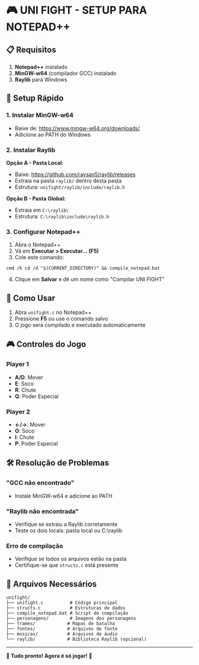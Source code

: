# 🎮 UNI FIGHT - SETUP PARA NOTEPAD++

## 📋 Requisitos

1. **Notepad++** instalado
2. **MinGW-w64** (compilador GCC) instalado
3. **Raylib** para Windows

## 🚀 Setup Rápido

### 1. Instalar MinGW-w64
- Baixe de: https://www.mingw-w64.org/downloads/
- Adicione ao PATH do Windows

### 2. Instalar Raylib
**Opção A - Pasta Local:**
- Baixe: https://github.com/raysan5/raylib/releases
- Extraia na pasta `raylib/` dentro desta pasta
- Estrutura: `unifight/raylib/include/raylib.h`

**Opção B - Pasta Global:**
- Extraia em `C:\raylib\`
- Estrutura: `C:\raylib\include\raylib.h`

### 3. Configurar Notepad++
1. Abra o Notepad++
2. Vá em **Executar > Executar... (F5)**
3. Cole este comando:
```
cmd /k cd /d "$(CURRENT_DIRECTORY)" && compile_notepad.bat
```
4. Clique em **Salvar** e dê um nome como "Compilar UNI FIGHT"

## 🎯 Como Usar

1. Abra `unifight.c` no Notepad++
2. Pressione **F5** ou use o comando salvo
3. O jogo será compilado e executado automaticamente

## 🎮 Controles do Jogo

### Player 1
- **A/D**: Mover
- **E**: Soco
- **R**: Chute  
- **Q**: Poder Especial

### Player 2
- **←/→**: Mover
- **O**: Soco
- **I**: Chute
- **P**: Poder Especial

## 🛠️ Resolução de Problemas

### "GCC não encontrado"
- Instale MinGW-w64 e adicione ao PATH

### "Raylib não encontrada"
- Verifique se extraiu a Raylib corretamente
- Teste os dois locais: pasta local ou C:\raylib

### Erro de compilação
- Verifique se todos os arquivos estão na pasta
- Certifique-se que `structs.c` está presente

## 📁 Arquivos Necessários

```
unifight/
├── unifight.c          # Código principal
├── structs.c           # Estruturas de dados  
├── compile_notepad.bat # Script de compilação
├── personagens/        # Imagens dos personagens
├── frames/            # Mapas de batalha
├── fontes/            # Arquivos de fonte
├── musicas/           # Arquivos de áudio
└── raylib/            # Biblioteca Raylib (opcional)
```

---
**🎯 Tudo pronto! Agora é só jogar!** 🥊 